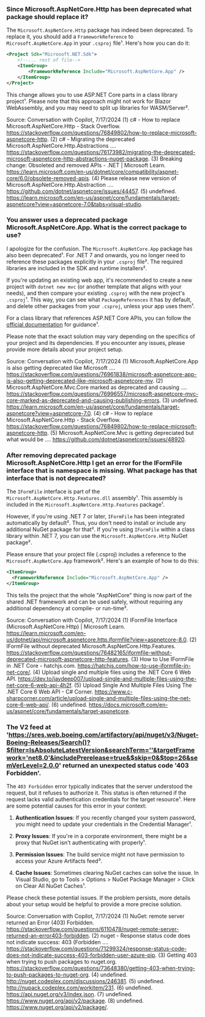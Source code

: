### Since Microsoft.AspNetCore.Http has been deprecated what package should replace it?

The `Microsoft.AspNetCore.Http` package has indeed been deprecated. To replace it, you should add a `FrameworkReference` to `Microsoft.AspNetCore.App` in your `.csproj` file¹. Here's how you can do it:

```xml
<Project Sdk="Microsoft.NET.Sdk">
    <!--... rest of file-->
    <ItemGroup>
        <FrameworkReference Include="Microsoft.AspNetCore.App" />
    </ItemGroup>
</Project>
```

This change allows you to use ASP.NET Core parts in a class library project¹. Please note that this approach might not work for Blazor WebAssembly, and you may need to split up libraries for WASM/Server².

Source: Conversation with Copilot, 7/17/2024
(1) c# - How to replace Microsoft.AspNetCore.Http - Stack Overflow. https://stackoverflow.com/questions/76849802/how-to-replace-microsoft-aspnetcore-http.
(2) c# - Migrating the deprecated Microsoft.AspNetCore.Http.Abstractions .... https://stackoverflow.com/questions/76173982/migrating-the-deprecated-microsoft-aspnetcore-http-abstractions-nuget-package.
(3) Breaking change: Obsoleted and removed APIs - .NET | Microsoft Learn. https://learn.microsoft.com/en-us/dotnet/core/compatibility/aspnet-core/6.0/obsolete-removed-apis.
(4) Please release new version of Microsoft.AspNetCore.Http.Abstraction .... https://github.com/dotnet/aspnetcore/issues/44457.
(5) undefined. https://learn.microsoft.com/en-us/aspnet/core/fundamentals/target-aspnetcore?view=aspnetcore-7.0&tabs=visual-studio.

### You answer uses a deprecated package Microsoft.AspNetCore.App. What is the correct package to use?

I apologize for the confusion. The `Microsoft.AspNetCore.App` package has also been deprecated¹. For .NET 7 and onwards, you no longer need to reference these packages explicitly in your `.csproj` file². The required libraries are included in the SDK and runtime installers².

If you're updating an existing web app, it's recommended to create a new project with `dotnet new mvc` (or another template that aligns with your needs), and then compare your existing `.csproj` with the new project's `.csproj`¹. This way, you can see what `PackageReferences` it has by default, and delete other packages from your `.csproj`, unless your app uses them¹.

For a class library that references ASP.NET Core APIs, you can follow the [official documentation](^5^) for guidance¹.

Please note that the exact solution may vary depending on the specifics of your project and its dependencies. If you encounter any issues, please provide more details about your project setup.

Source: Conversation with Copilot, 7/17/2024
(1) Microsoft.AspNetCore.App is also getting deprecated like Microsoft .... https://stackoverflow.com/questions/76961838/microsoft-aspnetcore-app-is-also-getting-deprecated-like-microsoft-aspnetcore-mv.
(2) Microsoft.AspNetCore.Mvc.Core marked as deprecated and causing .... https://stackoverflow.com/questions/76996557/microsoft-aspnetcore-mvc-core-marked-as-deprecated-and-causing-publishing-errors.
(3) undefined. https://learn.microsoft.com/en-us/aspnet/core/fundamentals/target-aspnetcore?view=aspnetcore-7.0.
(4) c# - How to replace Microsoft.AspNetCore.Http - Stack Overflow. https://stackoverflow.com/questions/76849802/how-to-replace-microsoft-aspnetcore-http.
(5) Microsoft.AspNetCore.Mvc is getting depreciated but what would be .... https://github.com/dotnet/aspnetcore/issues/48920.

### After removing deprecated package Microsoft.AspNetCore.Http I get an error for the IFormFile interface that is namespace is missing. What package has that interface that is not deprecated?

The `IFormFile` interface is part of the `Microsoft.AspNetCore.Http.Features.dll` assembly¹. This assembly is included in the `Microsoft.AspNetCore.Http.Features` package¹.

However, if you're using .NET 7 or later, `IFormFile` has been integrated automatically by default². Thus, you don't need to install or include any additional NuGet package for that². If you're using `IFormFile` within a class library within .NET 7, you can use the `Microsoft.AspNetCore.Http` NuGet package².

Please ensure that your project file (.csproj) includes a reference to the `Microsoft.AspNetCore.App` framework². Here's an example of how to do this:

```xml
<ItemGroup>
  <FrameworkReference Include="Microsoft.AspNetCore.App" />
</ItemGroup>
```

This tells the project that the whole "AspNetCore" thing is now part of the shared .NET framework and can be used safely, without requiring any additional dependency at compile- or run-time².

Source: Conversation with Copilot, 7/17/2024
(1) IFormFile Interface (Microsoft.AspNetCore.Http) | Microsoft Learn. https://learn.microsoft.com/en-us/dotnet/api/microsoft.aspnetcore.http.iformfile?view=aspnetcore-8.0.
(2) IFormFile without deprecated Microsoft.AspNetCore.Http.Features. https://stackoverflow.com/questions/76482165/iformfile-without-deprecated-microsoft-aspnetcore-http-features.
(3) How to Use IFormFile in .NET Core - hatchjs.com. https://hatchjs.com/how-to-use-iformfile-in-net-core/.
(4) Upload single and multiple files using the .NET Core 6 Web API. https://dev.to/jaydeep007/upload-single-and-multiple-files-using-the-net-core-6-web-api-4h2f.
(5) Upload Single And Multiple Files Using The .NET Core 6 Web API - C# Corner. https://www.c-sharpcorner.com/article/upload-single-and-multiple-files-using-the-net-core-6-web-api/.
(6) undefined. https://docs.microsoft.com/en-us/aspnet/core/fundamentals/target-aspnetcore.

### The V2 feed at 'https://sres.web.boeing.com/artifactory/api/nuget/v3/Nuget-Boeing-Releases/Search()?$filter=IsAbsoluteLatestVersion&searchTerm=''&targetFramework='net8.0'&includePrerelease=true&$skip=0&$top=26&semVerLevel=2.0.0' returned an unexpected status code '403 Forbidden'.

The `403 Forbidden` error typically indicates that the server understood the request, but it refuses to authorize it. This status is often returned if the request lacks valid authentication credentials for the target resource¹. Here are some potential causes for this error in your context:

1. **Authentication Issues**: If you recently changed your system password, you might need to update your credentials in the Credential Manager¹.

2. **Proxy Issues**: If you're in a corporate environment, there might be a proxy that NuGet isn't authenticating with properly¹.

3. **Permission Issues**: The build service might not have permission to access your Azure Artifacts feed³.

4. **Cache Issues**: Sometimes clearing NuGet caches can solve the issue. In Visual Studio, go to Tools > Options > NuGet Package Manager > Click on Clear All NuGet Caches¹.

Please check these potential issues. If the problem persists, more details about your setup would be helpful to provide a more precise solution.

Source: Conversation with Copilot, 7/17/2024
(1) NuGet: remote server returned an Error (403) Forbidden. https://stackoverflow.com/questions/6110478/nuget-remote-server-returned-an-error403-forbidden.
(2) nuget - Response status code does not indicate success: 403 (Forbidden .... https://stackoverflow.com/questions/71299324/response-status-code-does-not-indicate-success-403-forbidden-user-azure-pip.
(3) Getting 403 when trying to push packages to nuget.org. https://stackoverflow.com/questions/73648380/getting-403-when-trying-to-push-packages-to-nuget-org.
(4) undefined. http://nuget.codeplex.com/discussions/246381.
(5) undefined. http://nupack.codeplex.com/workitem/231.
(6) undefined. https://api.nuget.org/v3/index.json.
(7) undefined. https://www.nuget.org/api/v2/package.
(8) undefined. https://www.nuget.org/api/v2/package/.

